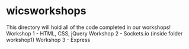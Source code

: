 # wicsworkshops
This directory will hold all of the code completed in our workshops!
Workshop 1 - HTML, CSS, jQuery
Workshop 2 - Sockets.io (inside folder workshop1)
Workshop 3 - Express